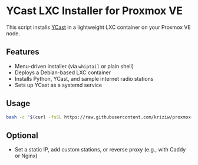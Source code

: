 # YCast LXC Installer for Proxmox VE

This script installs [YCast](https://github.com/milaq/YCast) in a lightweight LXC container on your Proxmox VE node.

## Features

- Menu-driven installer (via `whiptail` or plain shell)
- Deploys a Debian-based LXC container
- Installs Python, YCast, and sample internet radio stations
- Sets up YCast as a systemd service

## Usage

```bash
bash -c "$(curl -fsSL https://raw.githubusercontent.com/kriziw/proxmox-scripts/edit//main/ycast-lxc/ycast-lxc-installer.sh)"
```

## Optional

- Set a static IP, add custom stations, or reverse proxy (e.g., with Caddy or Nginx)

